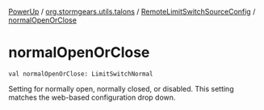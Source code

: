 [PowerUp](../../index.md) / [org.stormgears.utils.talons](../index.md) / [RemoteLimitSwitchSourceConfig](index.md) / [normalOpenOrClose](./normal-open-or-close.md)

# normalOpenOrClose

`val normalOpenOrClose: LimitSwitchNormal`

Setting for normally open, normally closed, or disabled. This setting matches the web-based configuration drop down.

